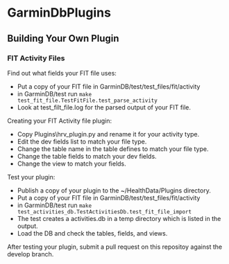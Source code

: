 # GarminDbPlugins

## Building Your Own Plugin

### FIT Activity Files

Find out what fields your FIT file uses:
- Put a copy of your FIT file in GarminDB/test/test_files/fit/activity
- in GarminDB/test run `make test_fit_file.TestFitFile.test_parse_activity`
- Look at test_filt_file.log for the parsed output of your FIT file.

Creating your FIT Activity file plugin:
- Copy Plugins\hrv_plugin.py and rename it for your activity type.
- Edit the dev fields list to match your file type.
- Change the table name in the table defines to match your file type.
- Change the table fields to match your dev fields.
- Change the view to match your fields.

Test your plugin:
- Publish a copy of your plugin to the ~/HealthData/Plugins directory.
- Put a copy of your FIT file in GarminDB/test/test_files/fit/activity
- in GarminDB/test run `make test_activities_db.TestActivitiesDb.test_fit_file_import`
- The test creates a activities.db in a temp directory which is listed in the output.
- Load the DB and check the tables, fields, and views.

After testing your plugin, submit a pull request on this repositoy against the develop branch.
